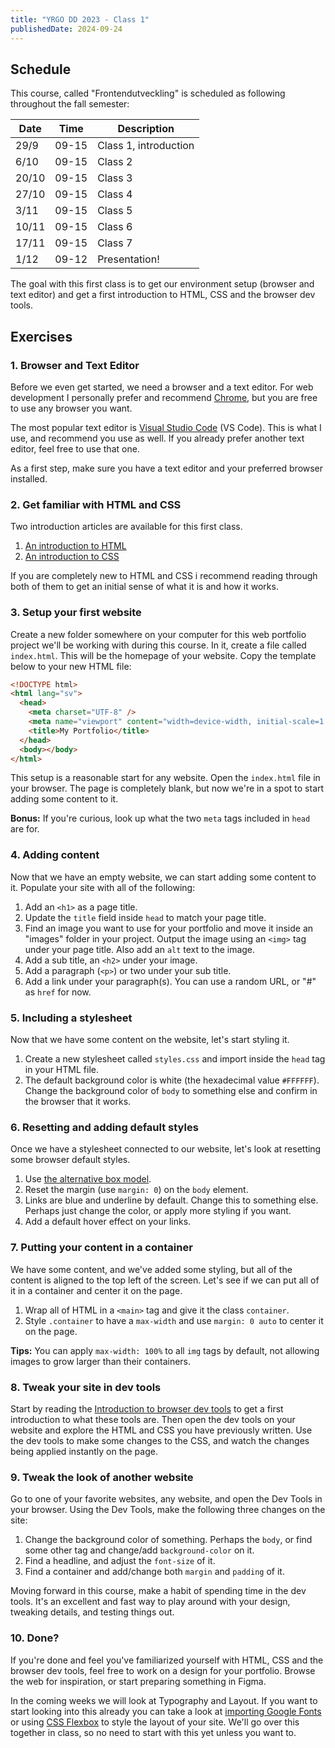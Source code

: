 ```yaml
---
title: "YRGO DD 2023 - Class 1"
publishedDate: 2024-09-24
---
```


## Schedule

This course, called "Frontendutveckling" is scheduled as following throughout the fall semester:

| Date  | Time  | Description           |
| ----- | ----- | --------------------- |
| 29/9  | 09-15 | Class 1, introduction |
| 6/10  | 09-15 | Class 2               |
| 20/10 | 09-15 | Class 3               |
| 27/10 | 09-15 | Class 4               |
| 3/11  | 09-15 | Class 5               |
| 10/11 | 09-15 | Class 6               |
| 17/11 | 09-15 | Class 7               |
| 1/12  | 09-12 | Presentation!         |

The goal with this first class is to get our environment setup (browser and text editor) and get a first introduction to HTML, CSS and the browser dev tools.

## Exercises

### 1. Browser and Text Editor

Before we even get started, we need a browser and a text editor. For web development I personally prefer and recommend [Chrome](https://www.google.com/intl/en_sv/chrome), but you are free to use any browser you want.

The most popular text editor is [Visual Studio Code](https://code.visualstudio.com/) (VS Code). This is what I use, and recommend you use as well. If you already prefer another text editor, feel free to use that one.

As a first step, make sure you have a text editor and your preferred browser installed.

### 2. Get familiar with HTML and CSS

Two introduction articles are available for this first class.

1. [An introduction to HTML](html-intro)
2. [An introduction to CSS](css-intro)

If you are completely new to HTML and CSS i recommend reading through both of them to get an initial sense of what it is and how it works.

### 3. Setup your first website

Create a new folder somewhere on your computer for this web portfolio project we'll be working with during this course. In it, create a file called `index.html`. This will be the homepage of your website. Copy the template below to your new HTML file:

<!-- prettier-ignore -->
```html
<!DOCTYPE html>
<html lang="sv">
  <head>
    <meta charset="UTF-8" />
    <meta name="viewport" content="width=device-width, initial-scale=1.0" />
    <title>My Portfolio</title>
  </head>
  <body></body>
</html>
```

This setup is a reasonable start for any website. Open the `index.html` file in your browser. The page is completely blank, but now we're in a spot to start adding some content to it.

**Bonus:** If you're curious, look up what the two `meta` tags included in `head` are for.

### 4. Adding content

Now that we have an empty website, we can start adding some content to it. Populate your site with all of the following:

1. Add an `<h1>` as a page title.
1. Update the `title` field inside `head` to match your page title.
1. Find an image you want to use for your portfolio and move it inside an "images" folder in your project. Output the image using an `<img>` tag under your page title. Also add an `alt` text to the image.
1. Add a sub title, an `<h2>` under your image.
1. Add a paragraph (`<p>`) or two under your sub title.
1. Add a link under your paragraph(s). You can use a random URL, or "#" as `href` for now.

### 5. Including a stylesheet

Now that we have some content on the website, let's start styling it.

1. Create a new stylesheet called `styles.css` and import inside the `head` tag in your HTML file.
1. The default background color is white (the hexadecimal value `#FFFFFF`). Change the background color of `body` to something else and confirm in the browser that it works.

### 6. Resetting and adding default styles

Once we have a stylesheet connected to our website, let's look at resetting some browser default styles.

1. Use [the alternative box model](css-intro#the-alternative-box-model).
1. Reset the margin (use `margin: 0`) on the `body` element.
1. Links are blue and underline by default. Change this to something else. Perhaps just change the color, or apply more styling if you want.
1. Add a default hover effect on your links.

### 7. Putting your content in a container

We have some content, and we've added some styling, but all of the content is aligned to the top left of the screen. Let's see if we can put all of it in a container and center it on the page.

1. Wrap all of HTML in a `<main>` tag and give it the class `container`.
1. Style `.container` to have a `max-width` and use `margin: 0 auto` to center it on the page.

**Tips:** You can apply `max-width: 100%` to all `img` tags by default, not allowing images to grow larger than their containers.

### 8. Tweak your site in dev tools

Start by reading the [Introduction to browser dev tools](dev-tools-intro) to get a first introduction to what these tools are. Then open the dev tools on your website and explore the HTML and CSS you have previously written. Use the dev tools to make some changes to the CSS, and watch the changes being applied instantly on the page.

### 9. Tweak the look of another website

Go to one of your favorite websites, any website, and open the Dev Tools in your browser. Using the Dev Tools, make the following three changes on the site:

1. Change the background color of something. Perhaps the `body`, or find some other tag and change/add `background-color` on it.
1. Find a headline, and adjust the `font-size` of it.
1. Find a container and add/change both `margin` and `padding` of it.

Moving forward in this course, make a habit of spending time in the dev tools. It's an excellent and fast way to play around with your design, tweaking details, and testing things out.

### 10. Done?

If you're done and feel you've familiarized yourself with HTML, CSS and the browser dev tools, feel free to work on a design for your portfolio. Browse the web for inspiration, or start preparing something in Figma.

In the coming weeks we will look at Typography and Layout. If you want to start looking into this already you can take a look at [importing Google Fonts](https://fonts.google.com/) or using [CSS Flexbox](https://developer.mozilla.org/en-US/docs/Web/CSS/CSS_flexible_box_layout/Basic_concepts_of_flexbox) to style the layout of your site. We'll go over this together in class, so no need to start with this yet unless you want to.
